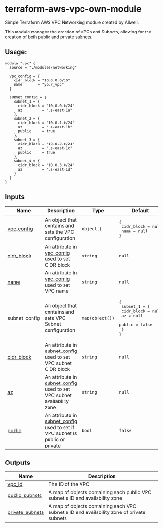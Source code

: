 # terraform-aws-vpc-own-module
Simple Terraform AWS VPC Networking module created by Allwell.

This module manages the creation of VPCs and Subnets, allowing for the creation of both public and private subnets.

## Usage:

```hcl
module "vpc" {
  source = "./modules/networking"

  vpc_config = {
    cidr_block = "10.0.0.0/16"
    name       = "your_vpc"
  }

  subnet_config = {
    subnet_1 = {
      cidr_block = "10.0.0.0/24"
      az         = "us-east-1a"
    },
    subnet_2 = {
      cidr_block = "10.0.1.0/24"
      az         = "us-east-1b"
      public     = true
    },
    subnet_3 = {
      cidr_block = "10.0.2.0/24"
      az         = "us-east-1c"
      public     = true
    },
    subnet_4 = {
      cidr_block = "10.0.3.0/24"
      az         = "us-east-1d"
    }
  }
}

```

## Inputs

| Name | Description | Type | Default | Required |
|------|-------------|------|---------|:--------:|
| <a name="vpc_config"></a> [vpc_config](#vpc_config) | An object that contains and sets the VPC configuration | `object()` | <pre>{<br>  cidr_block = null<br>  name       = null<br>}</pre> | yes |
| <a name="vpc_config-cidr_block"></a> [cidr_block](#vpc_config-cidr_block) | An attribute in [vpc_config](#vpc_config) used to set CIDR block | `string` | `null` | yes |
| <a name="vpc_config-name"></a> [name](#vpc_config-name) | An attribute in [vpc_config](#vpc_config) used to set VPC name | `string` | `null` | no |
| <a name="subnet_config"></a> [subnet_config](#subnet_config) | An object that contains and sets VPC Subnet configuration | `map(object())` | <pre>{<br>  subnet_1 = {<br>      cidr_block = null<br>      az         = null<br>      public     = false<br>    }<br>}</pre> | no |
| <a name="subnet_config-cidr_block"></a> [cidr_block](#subnet_config-cidr_block) | An attribute in [subnet_config](#subnet_config) used to set VPC subnet CIDR block | `string` | `null` | no |
| <a name="subnet_config-az"></a> [az](#subnet_config-az) | An attribute in [subnet_config](#subnet_config) used to set VPC subnet availability zone  | `string` | `null` | no |
| <a name="subnet_config-public"></a> [public](#subnet_config-public) | An attribute in [subnet_config](#subnet_config) used to set if VPC subnet is public or private  | `bool` | `false` | no |

## Outputs

| Name | Description |
| ---- | ----------- |
| <a name="vpc_id"></a> [vpc_id](#vpc_id) | The ID of the VPC |
| <a name="public_subnets"></a> [public_subnets](#public_subnets) | A map of objects containing each public VPC subnet's ID and availability zone |
| <a name="private_subnets"></a> [private_subnets](#private_subnets) | A map of objects containing each VPC subnet's ID and availability zone of private subnets |

